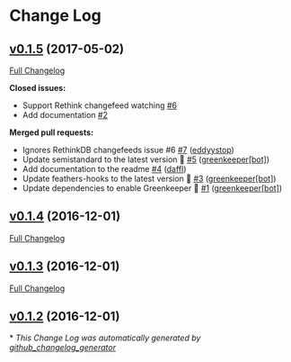 # Change Log

## [v0.1.5](https://github.com/feathersjs/feathers-profiler/tree/v0.1.5) (2017-05-02)
[Full Changelog](https://github.com/feathersjs/feathers-profiler/compare/v0.1.4...v0.1.5)

**Closed issues:**

- Support Rethink changefeed watching [\#6](https://github.com/feathersjs/feathers-profiler/issues/6)
- Add documentation [\#2](https://github.com/feathersjs/feathers-profiler/issues/2)

**Merged pull requests:**

- Ignores RethinkDB changefeeds issue \#6 [\#7](https://github.com/feathersjs/feathers-profiler/pull/7) ([eddyystop](https://github.com/eddyystop))
- Update semistandard to the latest version 🚀 [\#5](https://github.com/feathersjs/feathers-profiler/pull/5) ([greenkeeper[bot]](https://github.com/integration/greenkeeper))
- Add documentation to the readme [\#4](https://github.com/feathersjs/feathers-profiler/pull/4) ([daffl](https://github.com/daffl))
- Update feathers-hooks to the latest version 🚀 [\#3](https://github.com/feathersjs/feathers-profiler/pull/3) ([greenkeeper[bot]](https://github.com/integration/greenkeeper))
- Update dependencies to enable Greenkeeper 🌴 [\#1](https://github.com/feathersjs/feathers-profiler/pull/1) ([greenkeeper[bot]](https://github.com/integration/greenkeeper))

## [v0.1.4](https://github.com/feathersjs/feathers-profiler/tree/v0.1.4) (2016-12-01)
[Full Changelog](https://github.com/feathersjs/feathers-profiler/compare/v0.1.3...v0.1.4)

## [v0.1.3](https://github.com/feathersjs/feathers-profiler/tree/v0.1.3) (2016-12-01)
[Full Changelog](https://github.com/feathersjs/feathers-profiler/compare/v0.1.2...v0.1.3)

## [v0.1.2](https://github.com/feathersjs/feathers-profiler/tree/v0.1.2) (2016-12-01)


\* *This Change Log was automatically generated by [github_changelog_generator](https://github.com/skywinder/Github-Changelog-Generator)*